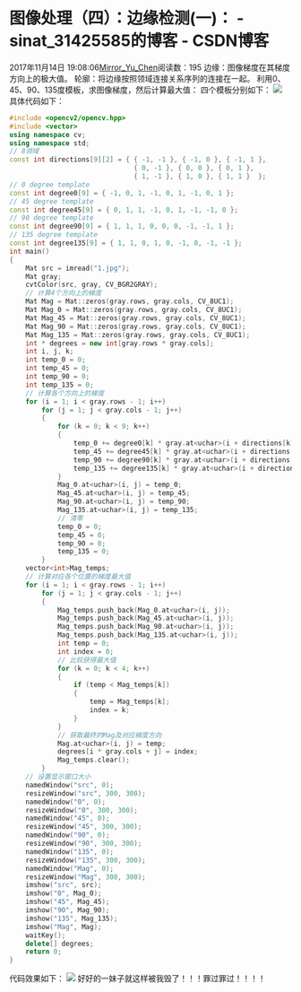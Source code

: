 # 图像处理（四）：边缘检测(一)： - sinat_31425585的博客 - CSDN博客
2017年11月14日 19:08:06[Mirror_Yu_Chen](https://me.csdn.net/sinat_31425585)阅读数：195
边缘：图像梯度在其梯度方向上的极大值。
轮廓：将边缘按照领域连接关系序列的连接在一起。
利用0、45、90、135度模板，求图像梯度，然后计算最大值：
四个模板分别如下：
![](https://img-blog.csdn.net/20171114190600164?watermark/2/text/aHR0cDovL2Jsb2cuY3Nkbi5uZXQvc2luYXRfMzE0MjU1ODU=/font/5a6L5L2T/fontsize/400/fill/I0JBQkFCMA==/dissolve/70/gravity/Center)
具体代码如下：
```cpp
#include <opencv2/opencv.hpp>
#include <vector>
using namespace cv;
using namespace std;
// 8领域
const int directions[9][2] = { { -1, -1 }, { -1, 0 }, { -1, 1 },
							   { 0, -1 }, { 0, 0 }, { 0, 1 }, 
							   { 1, -1 }, { 1, 0 }, { 1, 1 }  };
// 0 degree template
const int degree0[9] = { -1, 0, 1, -1, 0, 1, -1, 0, 1 };
// 45 degree template
const int degree45[9] = { 0, 1, 1, -1, 0, 1, -1, -1, 0 };
// 90 degree template
const int degree90[9] = { 1, 1, 1, 0, 0, 0, -1, -1, 1 };
// 135 degree template
const int degree135[9] = { 1, 1, 0, 1, 0, -1, 0, -1, -1 };
int main()
{
	Mat src = imread("1.jpg");
	Mat gray;
	cvtColor(src, gray, CV_BGR2GRAY);
	// 计算4个方向上的梯度
	Mat Mag = Mat::zeros(gray.rows, gray.cols, CV_8UC1);
	Mat Mag_0 = Mat::zeros(gray.rows, gray.cols, CV_8UC1);
	Mat Mag_45 = Mat::zeros(gray.rows, gray.cols, CV_8UC1);
	Mat Mag_90 = Mat::zeros(gray.rows, gray.cols, CV_8UC1);
	Mat Mag_135 = Mat::zeros(gray.rows, gray.cols, CV_8UC1);
	int * degrees = new int[gray.rows * gray.cols];
	int i, j, k;
	int temp_0 = 0;
	int temp_45 = 0;
	int temp_90 = 0;
	int temp_135 = 0;
	// 计算各个方向上的梯度
	for (i = 1; i < gray.rows - 1; i++)
		for (j = 1; j < gray.cols - 1; j++)
		{
			for (k = 0; k < 9; k++)
			{
				temp_0 += degree0[k] * gray.at<uchar>(i + directions[k][0], j + directions[k][1]);
				temp_45 += degree45[k] * gray.at<uchar>(i + directions[k][0], j + directions[k][1]);
				temp_90 += degree90[k] * gray.at<uchar>(i + directions[k][0], j + directions[k][1]);
				temp_135 += degree135[k] * gray.at<uchar>(i + directions[k][0], j + directions[k][1]);
			}
			Mag_0.at<uchar>(i, j) = temp_0;
			Mag_45.at<uchar>(i, j) = temp_45;
			Mag_90.at<uchar>(i, j) = temp_90;
			Mag_135.at<uchar>(i, j) = temp_135;
			// 清零
			temp_0 = 0;
			temp_45 = 0;
			temp_90 = 0;
			temp_135 = 0;
		}
	vector<int>Mag_temps;
	// 计算对应各个位置的梯度最大值
	for (i = 1; i < gray.rows - 1; i++)
		for (j = 1; j < gray.cols - 1; j++)
		{
			Mag_temps.push_back(Mag_0.at<uchar>(i, j));
			Mag_temps.push_back(Mag_45.at<uchar>(i, j));
			Mag_temps.push_back(Mag_90.at<uchar>(i, j));
			Mag_temps.push_back(Mag_135.at<uchar>(i, j));
			int temp = 0;
			int index = 0;
			// 比较获得最大值
			for (k = 0; k < 4; k++)
			{
				if (temp < Mag_temps[k])
				{
					temp = Mag_temps[k];
					index = k;
				}
			}
			// 获取最终的Mag及对应梯度方向
			Mag.at<uchar>(i, j) = temp;
			degrees[i * gray.cols + j] = index;
			Mag_temps.clear();
		}
	// 设置显示窗口大小
	namedWindow("src", 0);
	resizeWindow("src", 300, 300);
	namedWindow("0", 0);
	resizeWindow("0", 300, 300);
	namedWindow("45", 0);
	resizeWindow("45", 300, 300);
	namedWindow("90", 0);
	resizeWindow("90", 300, 300);
	namedWindow("135", 0);
	resizeWindow("135", 300, 300);
	namedWindow("Mag", 0);
	resizeWindow("Mag", 300, 300);
	imshow("src", src);
	imshow("0", Mag_0);
	imshow("45", Mag_45);
	imshow("90", Mag_90);
	imshow("135", Mag_135);
	imshow("Mag", Mag);
	waitKey();
	delete[] degrees;
	return 0; 
}
```
代码效果如下：
![](https://img-blog.csdn.net/20171114192442723?watermark/2/text/aHR0cDovL2Jsb2cuY3Nkbi5uZXQvc2luYXRfMzE0MjU1ODU=/font/5a6L5L2T/fontsize/400/fill/I0JBQkFCMA==/dissolve/70/gravity/Center)
好好的一妹子就这样被我毁了！！！罪过罪过！！！！
